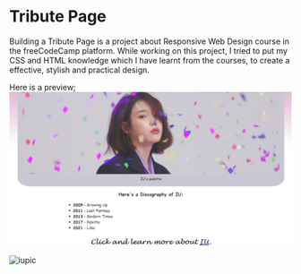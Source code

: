 # Tribute Page

Building a Tribute Page is a project about Responsive Web Design course in the freeCodeCamp platform. 
While working on this project, I tried to put my CSS and HTML knowledge which I have learnt from the courses, to create a effective, stylish and practical design.


Here is a preview;
![myTributePage](https://github.com/imcagla/TributePage/blob/master/tributepage.PNG?raw=true "Title")

![iupic](https://github.com/imcagla/TributePage/blob/master/iu.png?raw=true "Title")
